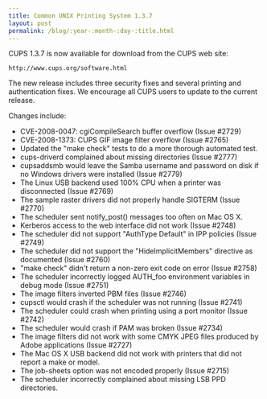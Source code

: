 ```yaml
---
title: Common UNIX Printing System 1.3.7
layout: post
permalink: /blog/:year-:month-:day-:title.html
---
```


CUPS 1.3.7 is now available for download from the CUPS web site:    http://www.cups.org/software.htmlThe new release includes three security fixes and several printing and authentication fixes. We encourage all CUPS users to update to the current release.Changes include:
- CVE-2008-0047: cgiCompileSearch buffer overflow (Issue #2729)
- CVE-2008-1373: CUPS GIF image filter overflow (Issue #2765)
- Updated the &quot;make check&quot; tests to do a more thorough automated test.
- cups-driverd complained about missing directories (Issue #2777)
- cupsaddsmb would leave the Samba username and password on disk if no Windows drivers were installed (Issue #2779)
- The Linux USB backend used 100% CPU when a printer was disconnected (Issue #2769)
- The sample raster drivers did not properly handle SIGTERM (Issue #2770)
- The scheduler sent notify_post() messages too often on Mac OS X.
- Kerberos access to the web interface did not work (Issue #2748)
- The scheduler did not support &quot;AuthType Default&quot; in IPP policies (Issue #2749)
- The scheduler did not support the &quot;HideImplicitMembers&quot; directive as documented (Issue #2760)
- &quot;make check&quot; didn't return a non-zero exit code on error (Issue #2758)
- The scheduler incorrectly logged AUTH_foo environment variables in debug mode (Issue #2751)
- The image filters inverted PBM files (Issue #2746)
- cupsctl would crash if the scheduler was not running (Issue #2741)
- The scheduler could crash when printing using a port monitor (Issue #2742)
- The scheduler would crash if PAM was broken (Issue #2734)
- The image filters did not work with some CMYK JPEG files produced by Adobe applications (Issue #2727)
- The Mac OS X USB backend did not work with printers that did not report a make or model.
- The job-sheets option was not encoded properly (Issue #2715)
- The scheduler incorrectly complained about missing LSB PPD directories.
